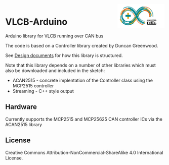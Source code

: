 <img align="right" src="arduino_cbus_logo.png"  width="150" height="75">

# VLCB-Arduino
Arduino library for VLCB running over CAN bus

The code is based on a Controller library created by Duncan Greenwood.

See [Design documents](docs/Design.md) for how this library is structured.

Note that this library depends on a number of other libraries which must also be downloaded and included in the sketch:

* ACAN2515		- concrete implentation of the Controller class using the MCP2515 controller
* Streaming		- C++ style output

## Hardware

Currently supports the MCP2515 and MCP25625 CAN controller ICs via the ACAN2515 library

## License

Creative Commons Attribution-NonCommercial-ShareAlike 4.0 International License.
